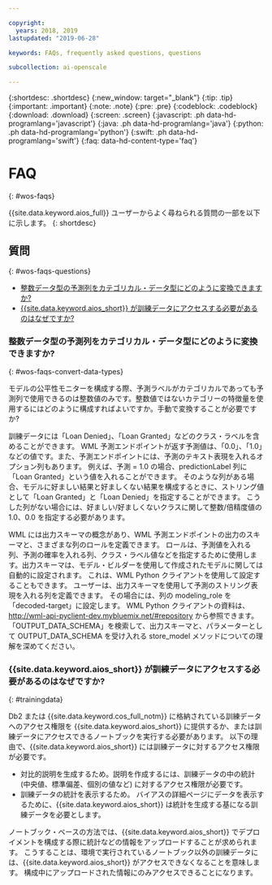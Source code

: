 ```yaml
---

copyright:
  years: 2018, 2019
lastupdated: "2019-06-28"

keywords: FAQs, frequently asked questions, questions

subcollection: ai-openscale

---
```


{:shortdesc: .shortdesc}
{:new_window: target="_blank"}
{:tip: .tip}
{:important: .important}
{:note: .note}
{:pre: .pre}
{:codeblock: .codeblock}
{:download: .download}
{:screen: .screen}
{:javascript: .ph data-hd-programlang='javascript'}
{:java: .ph data-hd-programlang='java'}
{:python: .ph data-hd-programlang='python'}
{:swift: .ph data-hd-programlang='swift'}
{:faq: data-hd-content-type='faq'}

# FAQ
{: #wos-faqs}

{{site.data.keyword.aios_full}} ユーザーからよく尋ねられる質問の一部を以下に示します。
{: shortdesc}

## 質問
{: #wos-faqs-questions}

- [整数データ型の予測列をカテゴリカル・データ型にどのように変換できますか?](#wos-faqs-convert-data-types)
- [{{site.data.keyword.aios_short}} が訓練データにアクセスする必要があるのはなぜですか?](#trainingdata)

### 整数データ型の予測列をカテゴリカル・データ型にどのように変換できますか?
{: #wos-faqs-convert-data-types}

モデルの公平性モニターを構成する際、予測ラベルがカテゴリカルであっても予測列で使用できるのは整数値のみです。整数値ではないカテゴリーの特徴量を使用するにはどのように構成すればよいですか。手動で変換することが必要ですか? 

訓練データには「Loan Denied」、「Loan Granted」などのクラス・ラベルを含めることができます。 WML 予測エンドポイントが返す予測値は、「0.0」、「1.0」などの値です。また、予測エンドポイントには、予測のテキスト表現を入れるオプション列もあります。 例えば、予測 = 1.0 の場合、predictionLabel 列に「Loan Granted」という値を入れることができます。 そのような列がある場合、モデルに好ましい結果と好ましくない結果を構成するときに、ストリング値として「Loan Granted」と「Loan Denied」を指定することができます。 こうした列がない場合には、好ましい/好ましくないクラスに関して整数/倍精度値の 1.0、0.0 を指定する必要があります。

WML には出力スキーマの概念があり、WML 予測エンドポイントの出力のスキーマと、さまざまな列のロールを定義できます。 ロールは、予測値を入れる列、予測の確率を入れる列、クラス・ラベル値などを指定するために使用します。出力スキーマは、モデル・ビルダーを使用して作成されたモデルに関しては自動的に設定されます。 これは、WML Python クライアントを使用して設定することもできます。 ユーザーは、出力スキーマを使用して予測のストリング表現を入れる列を定義できます。 その場合には、列の modeling_role を「decoded-target」に設定します。 WML Python クライアントの資料は、http://wml-api-pyclient-dev.mybluemix.net/#repository から参照できます。 「OUTPUT_DATA_SCHEMA」を検索して、出力スキーマと、パラメーターとして OUTPUT_DATA_SCHEMA を受け入れる store_model メソッドについての理解を深めてください。

### {{site.data.keyword.aios_short}} が訓練データにアクセスする必要があるのはなぜですか?
{: #trainingdata}

Db2 または {{site.data.keyword.cos_full_notm}} に格納されている訓練データへのアクセス権限を {{site.data.keyword.aios_short}} に提供するか、または訓練データにアクセスできるノートブックを実行する必要があります。 以下の理由で、{{site.data.keyword.aios_short}} には訓練データに対するアクセス権限が必要です。

- 対比的説明を生成するため。説明を作成するには、訓練データの中の統計 (中央値、標準偏差、個別の値など) に対するアクセス権限が必要です。
- 訓練データの統計を表示するため。 バイアスの詳細ページにデータを表示するために、{{site.data.keyword.aios_short}} は統計を生成する基になる訓練データを必要とします。

<!---
- To compute drift: Training data is required to build the drift detection model.
- To identify and suggest features to monitor for fairness: {{site.data.keyword.aios_short}} needs access to training data to suggest reference and monitored ranges.
--->

ノートブック・ベースの方法では、{{site.data.keyword.aios_short}} でデプロイメントを構成する際に統計などの情報をアップロードすることが求められます。 こうすることは、環境で実行されているノートブック以外の訓練データには、{{site.data.keyword.aios_short}} がアクセスできなくなることを意味します。 構成中にアップロードされた情報にのみアクセスできることになります。


